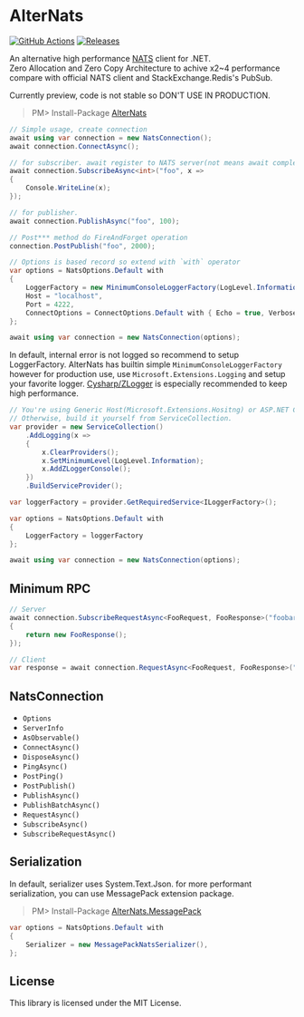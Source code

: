# AlterNats
[![GitHub Actions](https://github.com/Cysharp/AlterNats/workflows/Build-Debug/badge.svg)](https://github.com/Cysharp/AlterNats/actions) [![Releases](https://img.shields.io/github/release/Cysharp/AlterNats.svg)](https://github.com/Cysharp/AlterNats/releases)

An alternative high performance [NATS](https://nats.io/) client for .NET.  
Zero Allocation and Zero Copy Architecture to achive x2~4 performance compare with official NATS client and StackExchange.Redis's PubSub.

Currently preview, code is not stable so DON'T USE IN PRODUCTION.

> PM> Install-Package [AlterNats](https://www.nuget.org/packages/AlterNats)

```csharp
// Simple usage, create connection
await using var connection = new NatsConnection();
await connection.ConnectAsync();

// for subscriber. await register to NATS server(not means await complete)
await connection.SubscribeAsync<int>("foo", x =>
{
    Console.WriteLine(x);
});

// for publisher.
await connection.PublishAsync("foo", 100);

// Post*** method do FireAndForget operation
connection.PostPublish("foo", 2000);
```

```csharp
// Options is based record so extend with `with` operator
var options = NatsOptions.Default with
{
    LoggerFactory = new MinimumConsoleLoggerFactory(LogLevel.Information),
    Host = "localhost",
    Port = 4222,
    ConnectOptions = ConnectOptions.Default with { Echo = true, Verbose = false }
};

await using var connection = new NatsConnection(options);
```

In default, internal error is not logged so recommend to setup LoggerFactory. AlterNats has builtin simple `MinimumConsoleLoggerFactory` however for production use, use `Microsoft.Extensions.Logging` and setup your favorite logger. [Cysharp/ZLogger](https://github.com/Cysharp/ZLogger/) is especially recommended to keep high performance.

```csharp
// You're using Generic Host(Microsoft.Extensions.Hositng) or ASP.NET Core, you can get ILoggerFactory from the built-in pipeline.
// Otherwise, build it yourself from ServiceCollection.
var provider = new ServiceCollection()
    .AddLogging(x =>
    {
        x.ClearProviders();
        x.SetMinimumLevel(LogLevel.Information);
        x.AddZLoggerConsole();
    })
    .BuildServiceProvider();

var loggerFactory = provider.GetRequiredService<ILoggerFactory>();

var options = NatsOptions.Default with
{
    LoggerFactory = loggerFactory
};

await using var connection = new NatsConnection(options);
```

Minimum RPC
---
```csharp
// Server
await connection.SubscribeRequestAsync<FooRequest, FooResponse>("foobar.key", req =>
{
    return new FooResponse();
});

// Client
var response = await connection.RequestAsync<FooRequest, FooResponse>("foobar.key", new FooRequest());
```

NatsConnection
---

* `Options`
* `ServerInfo`
* `AsObservable()`
* `ConnectAsync()`
* `DisposeAsync()`
* `PingAsync()`
* `PostPing()`
* `PostPublish()`
* `PublishAsync()`
* `PublishBatchAsync()`
* `RequestAsync()`
* `SubscribeAsync()`
* `SubscribeRequestAsync()`

Serialization
---
In default, serializer uses System.Text.Json. for more performant serialization, you can use MessagePack extension package.

> PM> Install-Package [AlterNats.MessagePack](https://www.nuget.org/packages/AlterNats.MessagePack)

```csharp
var options = NatsOptions.Default with
{
    Serializer = new MessagePackNatsSerializer(),
};
```

License
---
This library is licensed under the MIT License.
